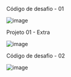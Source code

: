 Código de desafio - 01

![image](https://github.com/LucasRomani/projeto-01-rocketseat/assets/108637297/7a00e108-8320-4c05-bdc8-97a5c6ef178f)


Projeto 01 - Extra

![image](https://github.com/LucasRomani/projeto-01-rocketseat/assets/108637297/f51c1cd1-d029-4d23-b29c-4fbb0f674f97)


Código de desafio - 02

![image](https://github.com/LucasRomani/projeto-01-rocketseat/assets/108637297/abcc88ff-11d9-4bca-8dea-21f9b1cc6c54)
